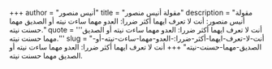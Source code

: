 +++
author = "أنيس منصور"
title = "مقولة أنيس منصور"
description = "مقولة أنيس منصور: أنت لا تعرف ايهما أكثر ضررا: العدو مهما ساءت نيته أو الصديق مهما حسنت نيته."
quote = '''أنت لا تعرف ايهما أكثر ضررا: العدو مهما ساءت نيته أو الصديق مهما حسنت نيته.''' 
slug = "أنت-لا-تعرف-ايهما-أكثر-ضررا:-العدو-مهما-ساءت-نيته-أو-الصديق-مهما-حسنت-نيته"
+++
أنت لا تعرف ايهما أكثر ضررا: العدو مهما ساءت نيته أو الصديق مهما حسنت نيته.

